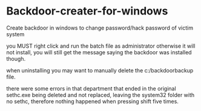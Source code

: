 # Backdoor-creater-for-windows
Create backdoor in windows to change password/hack password of victim system


you MUST right click and run the batch file as administrator otherwise it will not install, you will still get the message saying the backdoor
was installed though.

when uninstalling you may want to manually delete the c:/backdoorbackup file.

there were some errors in that department that ended in the original sethc.exe being deleted and not replaced, leaving the system32 folder with
no sethc, therefore nothing happened when pressing shift five times.
